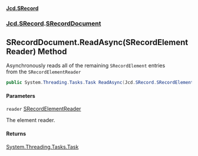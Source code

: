 #### [Jcd.SRecord](index.md 'index')
### [Jcd.SRecord](Jcd.SRecord.md 'Jcd.SRecord').[SRecordDocument](Jcd.SRecord.SRecordDocument.md 'Jcd.SRecord.SRecordDocument')

## SRecordDocument.ReadAsync(SRecordElementReader) Method

Asynchronously reads all of the remaining `SRecordElement` entries   
from the `SRecordElementReader`

```csharp
public System.Threading.Tasks.Task ReadAsync(Jcd.SRecord.SRecordElementReader reader);
```
#### Parameters

<a name='Jcd.SRecord.SRecordDocument.ReadAsync(Jcd.SRecord.SRecordElementReader).reader'></a>

`reader` [SRecordElementReader](Jcd.SRecord.SRecordElementReader.md 'Jcd.SRecord.SRecordElementReader')

The element reader.

#### Returns
[System.Threading.Tasks.Task](https://docs.microsoft.com/en-us/dotnet/api/System.Threading.Tasks.Task 'System.Threading.Tasks.Task')